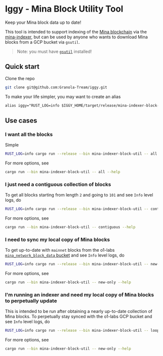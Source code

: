 # Iggy - Mina Block Utility Tool

Keep your Mina block data up to date!

This tool is intended to support indexing of the [Mina blockchain](https://github.com/MinaProtocol/mina) via the [mina-indexer](https://github.com/Granola-Team/mina-indexer), but can be used by anyone who wants to download Mina blocks from a GCP bucket via `gsutil`.

> Note: you must have [`gsutil`](https://cloud.google.com/storage/docs/gsutil_install) installed!

## Quick start

Clone the repo

```sh
git clone git@github.com:Granola-Tream/iggy.git
```

To make your life simpler, you may want to create an alias

```txt
alias iggy="RUST_LOG=info $IGGY_HOME/target/release/mina-indexer-block-util"
```

## Use cases

### I want all the blocks

Simple

```sh
RUST_LOG=info cargo run --release --bin mina-indexer-block-util -- all -b /path/to/blocks/dir
```

For more options, see

```sh
cargo run --bin mina-indexer-block-util -- all --help
```

### I just need a contiguous collection of blocks

To get all blocks starting from length `2` and going to `101` and see `Info` level logs, do

```sh
RUST_LOG=info cargo run --release --bin mina-indexer-block-util -- contiguous -b /path/to/blocks/dir
```

For more options, see

```sh
cargo run --bin mina-indexer-block-util -- contiguous --help
```

### I need to sync my local copy of Mina blocks 

To get up-to-date with `mainnet` blocks from the o1-labs [`mina_network_block_data` bucket](https://console.cloud.google.com/storage/browser/mina_network_block_data) and see `Info` level logs, do

```sh
RUST_LOG=info cargo run --release --bin mina-indexer-block-util -- new-only -b /path/to/blocks/dir
```

For more options, see

```sh
cargo run --bin mina-indexer-block-util -- new-only --help
```

### I'm running an indexer and need my local copy of Mina blocks to perpetually update

This is intended to be run after obtaining a nearly up-to-date collection of Mina blocks. To perpetually stay synced with the o1-labs GCP bucket and see `Info` level logs, do

```sh
RUST_LOG=info cargo run --release --bin mina-indexer-block-util -- loop -b /path/to/blocks/dir
```

For more options, see

```sh
cargo run --bin mina-indexer-block-util -- new-only --help
```
